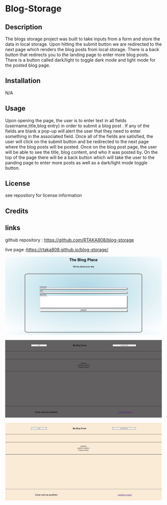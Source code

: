 # Blog-Storage

## Description
The blogs storage project was built to take inputs from a form and store the data in local storage.  Upon hitting the submit button we are redirected to the next page which renders the blog posts from local storage.  There is a back button that redirects you to the landing page to enter more blog posts.  There is a button called dark/light to toggle dark mode and light mode for the posted blog page.

## Installation
N/A

## Usage
Upon opening the page, the user is to enter text in all fields (username,title,blog entry) in order to submit a blog post .  If any of the fields are blank a pop-up will alert the user that they need to enter something in the associated field.  Once all of the fields are satisfied, the user will click on the submit button and be redirected to the next page where the blog posts will be posted.  Once on the blog post page, the user will be able to see the title, blog content, and who it was posted by.  On the top of the page there will be a back button which will take the user to the panding page to enter more posts as well as a dark/light mode toggle button.

## License
see repository for license information

## Credits



## links
github repository : https://github.com/RTAKA808/blog-storage

live page :https://rtaka808.github.io/blog-storage/ 

![alt text](<assets/img/blog landing page.JPG>)

![alt text](<assets/img/blog page dark.JPG>)

![alt text](<assets/img/blog page light.JPG>)